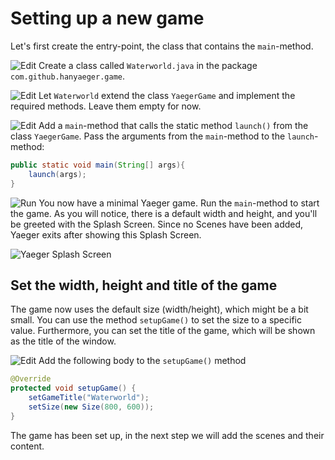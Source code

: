 # Setting up a new game

Let's first create the entry-point, the class that contains the `main`-method.

![Edit](images/edit.png) Create a class called `Waterworld.java` in the
package `com.github.hanyaeger.game`.

![Edit](images/edit.png)  Let `Waterworld` extend the class `YaegerGame` and
implement the required methods. Leave them empty for now.

![Edit](images/edit.png) Add a `main`-method that calls the static
method `launch()` from the class `YaegerGame`. Pass the arguments from
the `main`-method to the `launch`-method:

```java
public static void main(String[] args){
    launch(args);
}
```

![Run](images/play.png) You now have a minimal Yaeger game. Run the
`main`-method to start the game. As you will notice, there is a default width
and height, and you'll be greeted with the Splash Screen. Since no Scenes have
been added, Yaeger exits after showing this Splash Screen.

![Yaeger Splash Screen](images/game/splash.png)

## Set the width, height and title of the game

The game now uses the default size (width/height), which might be a bit small.
You can use the method `setupGame()` to set the size to a specific value.
Furthermore, you can set the title of the game, which will be shown as the title
of the window.

![Edit](images/edit.png) Add the following body to the `setupGame()` method

```java    
@Override
protected void setupGame() {
    setGameTitle("Waterworld");
    setSize(new Size(800, 600));
}
```

The game has been set up, in the next step we will add the scenes and their
content.
